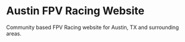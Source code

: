 # Austin FPV Racing Website
Community based FPV Racing website for Austin, TX and surrounding areas.
